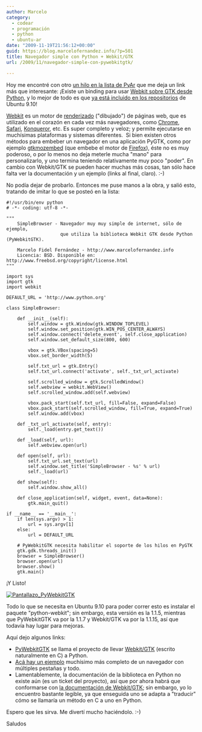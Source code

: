```yaml
---
author: Marcelo
category:
  - codear
  - programación
  - python
  - ubuntu-ar
date: "2009-11-19T21:56:12+00:00"
guid: https://blog.marcelofernandez.info/?p=501
title: Navegador simple con Python + Webkit/GTK
url: /2009/11/navegador-simple-con-pywebkitgtk/

---
```

Hoy me encontré con otro [un hilo en la lista de PyAr](http://mx.grulic.org.ar/lurker/message/20091118.001651.3f9b4974.es.html) que me deja un link más que interesante: ¡Existe un binding para usar [Webkit sobre GTK desde Python](http://code.google.com/p/pywebkitgtk/), y lo mejor de todo es que [ya está incluido en los repositorios](http://packages.ubuntu.com/karmic/python-webkit) de Ubuntu 9.10!

[Webkit](http://www.webkit.org) es un motor de [renderizado](http://es.wikipedia.org/wiki/Renderización) ("dibujado") de páginas web, que es utilizado en el corazón en cada vez más navegadores, como [Chrome](http://www.google.com.ar/chrome), [Safari](http://www.apple.com/es/safari/), [Konqueror](http://www.konqueror.org/), etc. Es super completo y veloz; y permite ejecutarse en muchísimas plataformas y sistemas diferentes.  Si bien existen otros métodos para embeber un navegador en una aplicación PyGTK, como por ejemplo [gtkmozembed](http://www.pygtk.org/pygtkmozembed/class-gtkmozembed.html) (que embebe el motor de [Firefox](http://www.mozilla-europe.org/es/firefox/)), éste no es muy poderoso, o por lo menos no deja meterle mucha "mano" para personalizarlo, y uno termina teniendo relativamente muy poco "poder". En cambio con Webkit/GTK se pueden hacer muchas más cosas, tan sólo hace falta ver la documentación y un ejemplo (links al final, claro). :-)

No podía dejar de probarlo. Entonces me puse manos a la obra, y salió esto, tratando de imitar lo que se posteó en la lista:

```
#!/usr/bin/env python
# -*- coding: utf-8 -*-

"""
    SimpleBrowser - Navegador muy muy simple de internet, sólo de ejemplo,
                    que utiliza la biblioteca Webkit GTK desde Python (PyWebkitGTK).

    Marcelo Fidel Fernández - http://www.marcelofernandez.info
    Licencia: BSD. Disponible en: http://www.freebsd.org/copyright/license.html
"""

import sys
import gtk
import webkit

DEFAULT_URL = 'http://www.python.org'

class SimpleBrowser:

    def __init__(self):
        self.window = gtk.Window(gtk.WINDOW_TOPLEVEL)
        self.window.set_position(gtk.WIN_POS_CENTER_ALWAYS)
        self.window.connect('delete_event', self.close_application)
        self.window.set_default_size(800, 600)

        vbox = gtk.VBox(spacing=5)
        vbox.set_border_width(5)

        self.txt_url = gtk.Entry()
        self.txt_url.connect('activate', self._txt_url_activate)

        self.scrolled_window = gtk.ScrolledWindow()
        self.webview = webkit.WebView()
        self.scrolled_window.add(self.webview)

        vbox.pack_start(self.txt_url, fill=False, expand=False)
        vbox.pack_start(self.scrolled_window, fill=True, expand=True)
        self.window.add(vbox)

    def _txt_url_activate(self, entry):
        self._load(entry.get_text())

    def _load(self, url):
        self.webview.open(url)

    def open(self, url):
        self.txt_url.set_text(url)
        self.window.set_title('SimpleBrowser - %s' % url)
        self._load(url)

    def show(self):
        self.window.show_all()

    def close_application(self, widget, event, data=None):
        gtk.main_quit()

if __name__ == '__main__':
    if len(sys.argv) > 1:
        url = sys.argv[1]
    else:
        url = DEFAULT_URL

    # PyWebkitGTK necesita habilitar el soporte de los hilos en PyGTK
    gtk.gdk.threads_init()
    browser = SimpleBrowser()
    browser.open(url)
    browser.show()
    gtk.main()
```

¡Y Listo!

 [![Pantallazo_PyWebkitGTK](/wp-content/uploads/2009/11/Pantallazo-300x233.png)](/wp-content/uploads/2009/11/Pantallazo.png)

Todo lo que se necesita en Ubuntu 9.10 para poder correr esto es instalar el paquete "python-webkit"; sin embargo, esta versión es la 1.1.5, mientras que PyWebkitGTK va por la 1.1.7 y Webkit/GTK va por la 1.1.15, así que todavía hay lugar para mejoras.

Aquí dejo algunos links:

- [PyWebkitGTK](http://code.google.com/p/pywebkitgtk/) se llama el proyecto de llevar [Webkit/GTK](http://webkitgtk.org/) (escrito naturalmente en C) a Python.
- [Acá hay un ejemplo](http://code.google.com/p/pywebkitgtk/source/browse/trunk/demos/browser.py) muchísimo más completo de un navegador con múltiples pestañas y todo.
- Lamentablemente, la documentación de la biblioteca en Python no existe aún (es un ticket del proyecto), así que por ahora habrá que conformarse con [la documentación de Webkit/GTK](http://webkitgtk.org/reference/index.html); sin embargo, yo lo encuentro bastante legible, ya que enseguida uno se adapta a "traducir" cómo se llamaría un método en C a uno en Python.

Espero que les sirva. Me divertí mucho haciéndolo. :-)

Saludos
